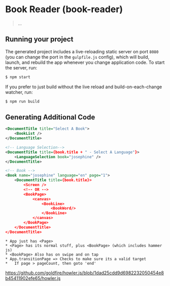 
# Book Reader (book-reader)

> ...

## Running your project

The generated project includes a live-reloading static server on port `8080` (you can change the port in the `gulpfile.js` config), which will build, launch, and rebuild the app whenever you change application code. To start the server, run:

```bash
$ npm start
```

If you prefer to just build without the live reload and build-on-each-change watcher, run:

```bash
$ npm run build
```


## Generating Additional Code

```xml
<DocumentTitle title="Select A Book">
	<BookList />
</DocumentTitle>

<!-- Language Selection-->
<DocumentTitle title={book.title + " - Select A Language"}>
	<LanguageSelection book="josephine" />
</DocumentTitle>

<!-- Book -->
<Book name="josephine" language="en" page="1">
	<DocumentTitle title={book.title}>
		<Screen />
		<!-- OR -->
		<BookPage>
			<canvas>
				<BookLine>
					<BookWord/>
				</BookLine>
			</canvas>
		</BookPage>
	</DocumentTitle>
</DocumentTitle>
```

```
* App just has <Page>
* <Page> has its normal stuff, plus <BookPage> (which includes hammer js)
* <BookPage> Also has on swipe and on tap
* App.transitionPage => Checks to make sure its a valid target
*   If page > pageCount, then goto 'end'
```
https://github.com/goldfire/howler.js/blob/1dad25cdd9d6982232050454e8b45411902efe65/howler.js
